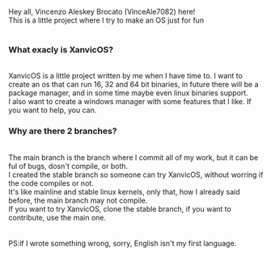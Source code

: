 Hey all, Vincenzo Aleskey Brocato (VinceAle7082) here! <br>
This is a little project where I try to make an OS just for fun <br>
<br>
<h3>
  
  What exacly is XanvicOS?
</h3>
<br>
XanvicOS is a little project written by me when I have time to. I want to create an os that can run 16, 32 and 64 bit binaries, in future there will be a package manager, and in some time maybe even linux binaries support. <br>
I also want to create a windows manager with some features that I like. If you want to help, you can. <br>

<h3>
  Why are there 2 branches?
</h3>
<br>
The main branch is the branch where I commit all of my work, but it can be ful of bugs, dosn't compile, or both. <br>
I created the stable branch so someone can try XanvicOS, without worring if the code compiles or not. <br>
It's like mainline and stable linux kernels, only that, how I already said before, the main branch may not compile.<br>
If you want to try XanvicOS, clone the stable branch, if you want to contribute, use the main one. <br>
<br>
<br>
PS:if I wrote something wrong, sorry, English isn't my first language. 
